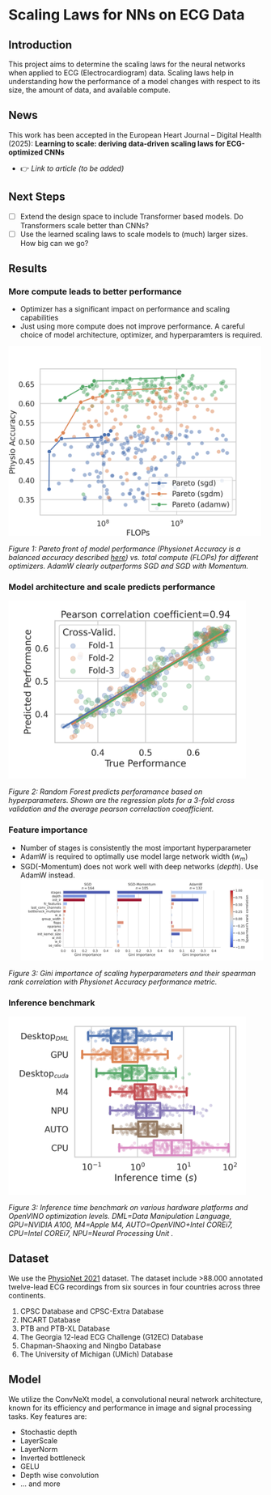 # Scaling Laws for NNs on ECG Data

## Introduction
This project aims to determine the scaling laws for the neural networks when applied to ECG (Electrocardiogram) data. Scaling laws help in understanding how the performance of a model changes with respect to its size, the amount of data, and available compute.

## News
This work has been accepted in the European Heart Journal – Digital Health (2025): **Learning to scale: deriving data-driven scaling laws for ECG-optimized CNNs**
- 👉 *Link to article (to be added)*


## Next Steps
- [ ] Extend the design space to include Transformer based models. Do Transformers scale better than CNNs?
- [ ] Use the learned scaling laws to scale models to (much) larger sizes. How big can we go?

## Results

### More compute leads to better performance
- Optimizer has a significant impact on performance and scaling capabilities
- Just using more compute does not improve performance. A careful choice of model architecture, optimizer, and hyperparamters is required.  
<img src="notebooks/design_space_results/space_a/pareto_optimizer.png" alt="drawing" width="500"/>

*Figure 1: Pareto front of model performance (Physionet Accuracy is a balanced accuracy described [here](https://physionet.org/content/challenge-2021/1.0.3/)) vs. total compute (FLOPs) for different optimizers. AdamW clearly outperforms SGD and SGD with Momentum.*

### Model architecture and scale predicts performance
<img src="notebooks/design_space_results/space_a/cross_validation_perforamnce.png" alt="drawing" width="470"/>

*Figure 2: Random Forest predicts perforamance based on hyperparameters. Shown are the regression plots for a 3-fold cross validation and the average pearson correlaction coeafficient.*


### Feature importance 
- Number of stages is consistently the most important hyperparameter
- AdamW is required to optimally use model large network width ($w_m$)
- SGD(-Momentum) does not work well with deep networks ($depth$). Use AdamW instead.
![feature importance](notebooks/design_space_results/space_a/feature_impurity.png)

*Figure 3: Gini importance of scaling hyperparameters and their spearman rank correlation with Physionet Accuracy performance metric.*



### Inference benchmark
<img src="notebooks/design_space_results/space_a/runtime_box.png" alt="drawing" width="470"/>

*Figure 3: Inference time benchmark on various hardware platforms and OpenVINO optimization levels. DML=Data Manipulation Language, GPU=NVIDIA A100, M4=Apple M4, AUTO=OpenVINO+Intel COREi7, CPU=Intel COREi7, NPU=Neural Processing Unit .*

## Dataset

We use the [PhysioNet 2021](https://physionet.org/content/challenge-2021/1.0.3/) dataset.
The dataset include >88.000 annotated twelve-lead ECG recordings from six sources in four countries across three continents.
1. CPSC Database and CPSC-Extra Database
2. INCART Database
3. PTB and PTB-XL Database
4. The Georgia 12-lead ECG Challenge (G12EC) Database
5. Chapman-Shaoxing and Ningbo Database
6. The University of Michigan (UMich) Database

## Model
We utilize the ConvNeXt model, a convolutional neural network architecture, known for its efficiency and performance in image and signal processing tasks.
Key features are:
- Stochastic depth
- LayerScale
- LayerNorm
- Inverted bottleneck
- GELU
- Depth wise convolution
- ... and more
